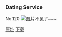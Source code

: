 ### Dating Service
No.120
![图片不见了~~~](https://imgs.xkcd.com/comics/dating_service.png)

[原址](https://xkcd.com//120) [下载](https://imgs.xkcd.com/comics/dating_service.png)

